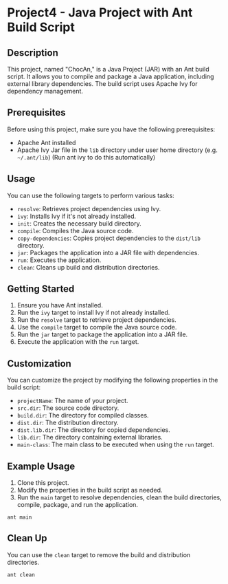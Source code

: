 # Project4 - Java Project with Ant Build Script

## Description
This project, named "ChocAn," is a Java Project (JAR) with an Ant build script. It allows you to compile and package a Java application, including external library dependencies. The build script uses Apache Ivy for dependency management.

## Prerequisites
Before using this project, make sure you have the following prerequisites:
- Apache Ant installed
- Apache Ivy Jar file in the `lib` directory under user home directory (e.g. `~/.ant/lib`) (Run ant ivy to do this automatically)

## Usage
You can use the following targets to perform various tasks:

- `resolve`: Retrieves project dependencies using Ivy.
- `ivy`: Installs Ivy if it's not already installed.
- `init`: Creates the necessary build directory.
- `compile`: Compiles the Java source code.
- `copy-dependencies`: Copies project dependencies to the `dist/lib` directory.
- `jar`: Packages the application into a JAR file with dependencies.
- `run`: Executes the application.
- `clean`: Cleans up build and distribution directories.

## Getting Started
1. Ensure you have Ant installed.
2. Run the `ivy` target to install Ivy if not already installed.
3. Run the `resolve` target to retrieve project dependencies.
4. Use the `compile` target to compile the Java source code.
5. Run the `jar` target to package the application into a JAR file.
6. Execute the application with the `run` target.

## Customization
You can customize the project by modifying the following properties in the build script:

- `projectName`: The name of your project.
- `src.dir`: The source code directory.
- `build.dir`: The directory for compiled classes.
- `dist.dir`: The distribution directory.
- `dist.lib.dir`: The directory for copied dependencies.
- `lib.dir`: The directory containing external libraries.
- `main-class`: The main class to be executed when using the `run` target.

## Example Usage
1. Clone this project.
2. Modify the properties in the build script as needed.
3. Run the `main` target to resolve dependencies, clean the build directories, compile, package, and run the application.

```shell
ant main
```

## Clean Up
You can use the `clean` target to remove the build and distribution directories.
```shell
ant clean
```